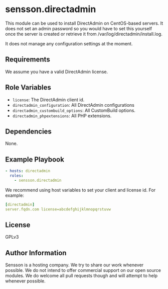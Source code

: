 sensson.directadmin
=========

This module can be used to install DirectAdmin on CentOS-based servers. It
does not set an admin password so you would have to set this yourself once
the server is created or retrieve it from /var/log/directadmin/install.log.

It does not manage any configuration settings at the moment.

Requirements
------------

We assume you have a valid DirectAdmin license.

Role Variables
--------------

* `license`: The DirectAdmin client id.
* `directadmin_configuration`: All DirectAdmin configurations
* `directadmin_custombuild_options`: All CustomBuild options.
* `directadmin_phpextensions`: All PHP extensions.

Dependencies
------------

None.

Example Playbook
----------------

```yaml
- hosts: directadmin
  roles:
    - sensson.directadmin
```

We recommend using host variables to set your client and license id. For
example:

```yaml
[directadmin]
server.fqdn.com license=abcdefghijklmnopqrstuvw
```

License
-------

GPLv3

Author Information
------------------

Sensson is a hosting company. We try to share our work whenever possible. We
do not intend to offer commercial support on our open source modules. We do
welcome all pull requests though and will attempt to help whenever possible.
